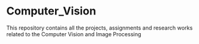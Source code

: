 # Computer_Vision
This repository contains all the projects, assignments and research works related to the Computer Vision and Image Processing
